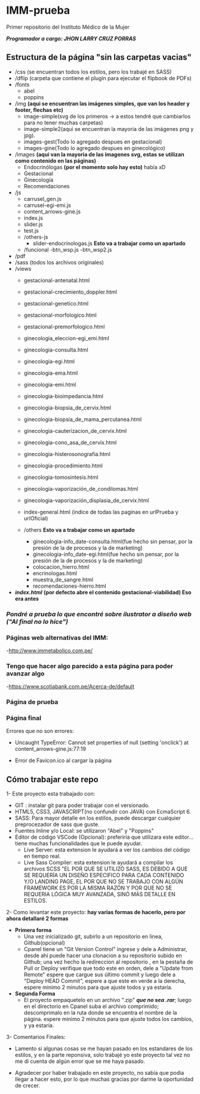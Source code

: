 # IMM-prueba
Primer repositorio del Instituto Médico de la Mujer


***Programador a cargo: JHON LARRY CRUZ PORRAS***

## Estructura de la página "sin las carpetas vacias"

- /css (se encuentran todos los estilos, pero los trabajé en SASS)
- /dflip (carpeta que contiene el plugin para ejecutar el flipbook de PDFs)
- /fonts 
    - abel
    - poppins
- /img **(aqui se encuentran las imágenes simples, que van los header y footer, flechas etc)**
    - image-simple(svg de los primeros -> a estos tendré que cambiarlos para no tener muchas carpetas)
    - image-simple2(aqui se encuentran la mayoria de las imágenes png y jpg).
    - images-gest(Todo lo agregado despues en gestacional)
    - images-gine(Todo lo agregado despues en ginecológico)
- /images **(aqui van la mayoria de las imagenes svg, estas se utilizan como contenido en las páginas)**
    - Endocrinólogas **(por el momento solo hay esto)** había xD
    - Gestacional
    - Ginecología
    - Recomendaciones
- /js
    - carrusel_gen.js
    - carrusel-egi-emi.js
    - content_arrows-gine.js
    - index.js
    - slider.js
    - test.js
    - /others-js
        - slider-endocrinologas.js **Esto va a trabajar como un apartado**
    - /funcional
        -btn_wsp.js
        -btn_wsp2.js
- /pdf
- /sass (todos los archivos originales)
- /views
    - gestacional-antenatal.html
    - gestacional-crecimiento_doppler.html
    - gestacional-genetico.html
    - gestacional-morfologico.html
    - gestacional-premorfologico.html

    - ginecologia_eleccion-egi_emi.html
    - ginecologia-consulta.html
    - ginecologia-egi.html
    - ginecologia-ema.html
    - ginecologia-emi.html
    - ginecologia-bioimpedancia.html
    - ginecologia-biopsia_de_cervix.html
    - ginecologia-biopsia_de_mama_percutanea.html
    - ginecologia-cauterizacion_de_cervix.html
    - ginecologia-cono_asa_de_cervix.html
    - ginecologia-histerosonografia.html
    - ginecologia-procedimiento.html
    - ginecologia-tomosintesis.html
    - ginecologia-vaporización_de_condilomas.html
    - ginecologia-vaporización_displasia_de_cervix.html

    - index-general.html (indice de todas las paginas en urlPrueba y urlOficial)

    - /others **Esto va a trabajar como un apartado**
        - ginecologia-info_date-consulta.html(fue hecho sin pensar, por la presión de la de procesos y la de marketing)
        - ginecologia-info_date-egi.html(fue hecho sin pensar, por la presión de la de procesos y la de marketing)
        - colocacion_hierro.html 
        - encrinologas.html
        - muestra_de_sangre.html
        - recomendaciones-hierro.html
- ***index.html***  **(por defecto abre el contenido gestacional-viabilidad) Eso era antes**

### ***Pondré a prueba lo que encontré sobre ilustrator a diseño web ("Al final no lo hice")***

### Páginas web alternativas del IMM:
-http://www.immetabolico.com.pe/

### Tengo que hacer algo parecido a esta página para poder avanzar algo
-https://www.scotiabank.com.pe/Acerca-de/default

### Página de prueba

### Página final


Errores que no son errores:
- Uncaught TypeError: Cannot set properties of null (setting 'onclick')
    at content_arrows-gine.js:77:19

- Error de Favicon.ico al cargar la página

## Cómo trabajar este repo

1- Este proyecto esta trabajado con:
 - GIT : instalar git para poder trabajar con el versionado.
 - HTML5, CSS3, JAVASCRIPT(no confundir con JAVA) con EcmaScript 6.
 - SASS: Para mayor detalle en los estilos, puede descargar cualquier preprocezador de sass que guste.
 - Fuentes Inline y/o Local: se utilizaron "Abel" y "Poppins"
 - Editor de código VSCode (Opcional): preferiría que utilizara este editor... tiene muchas funcionalidades que le puede ayudar.
    - Live Server: esta extension le ayudará a ver los cambios del código en tiempo real.
    - Live Sass Compiler: esta extension le ayudará a compilar los archivos SCSS "EL POR QUE SE UTILIZÓ SASS, ES DEBIDO A QUE SE REQUERÍA UN DISEÑO ESPECIFICO PARA CADA CONTENIDO Y/O LANDING PAGE, EL POR QUE NO SE TRABAJO CON ALGÚN FRAMEWORK ES POR LA MISMA RAZÓN Y POR QUE NO SE REQUERIA LÓGICA MUY AVANZADA, SINÓ MÁS DETALLE EN ESTILOS.

2- Como levantar este proyecto:
**hay varias formas de hacerlo, pero por ahora detallaré 2 formas**

- **Primera forma**
    - Una vez inicializado git, subirlo a un repositorio en linea, Github(opcional)
    - Cpanel tiene un "Git Version Control" ingrese y dele a Administrar, desde ahí puede hacer una clonacion a su repositorio subido en Github; una vez hecho la redireccion al repositorio , en la pestaña de Pull or Deploy verifique que todo este en orden, dele a "Update from Remote" espere que cargue sus último commit y luego dele a "Deploy HEAD Commit", espere a que este en verde a la derecha, espere minimo 2 minutos para que ajuste todos y ya estaría.
- **Segunda Forma**
    - El proyecto empaquetelo en un archivo ".zip" ***que no sea .rar***; luego en el directorio en Cpanel suba el archivo comprimido; descomprimalo en la ruta donde se encuentra el nombre de la página. espere minimo 2 minutos para que ajuste todos los cambios, y ya estaría.

3- Comentarios Finales:
- Lamento si algunas cosas se me hayan pasado en los estandares de los estilos, y en la parte reponsiva, solo trabajé yo este proyecto tal vez no me di cuenta de algún error que se me haya pasado.

- Agradecer por haber trabajado en este proyecto, no sabía que podia llegar a hacer esto, por lo que muchas gracias por darme la oportunidad de crecer.